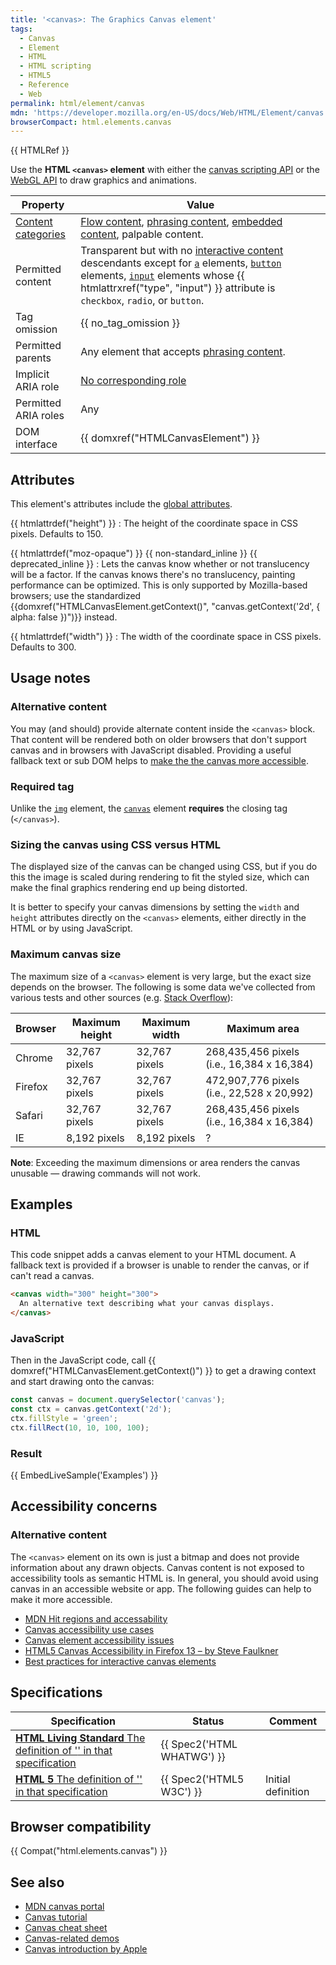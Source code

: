 ```yaml
---
title: '<canvas>: The Graphics Canvas element'
tags:
  - Canvas
  - Element
  - HTML
  - HTML scripting
  - HTML5
  - Reference
  - Web
permalink: html/element/canvas
mdn: 'https://developer.mozilla.org/en-US/docs/Web/HTML/Element/canvas'
browserCompact: html.elements.canvas
---
```

{{ HTMLRef }}

Use the **HTML `<canvas>` element** with either the [canvas scripting API](/api/canvas_api) or the [WebGL API](/api/webgl_api) to draw graphics and animations.

| Property | Value |
| --- | --- |
| [Content categories](/html/content_categories) | [Flow content](/html/content_categories#flow_content), [phrasing content](/html/content_categories#phrasing_content), [embedded content](/html/content_categories#embedded_content), palpable content. |
| Permitted content | Transparent but with no [interactive content](/html/content_categories#interactive_content) descendants except for [`a`](/html/element/a/) elements, [`button`](/html/element/button/) elements, [`input`](/html/element/input/) elements whose {{ htmlattrxref("type", "input") }} attribute is `checkbox`, `radio`, or `button`. |
| Tag omission | {{ no_tag_omission }} |
| Permitted parents | Any element that accepts [phrasing content](/html/content_categories#phrasing_content). |
| Implicit ARIA role | [No corresponding role](https://www.w3.org/TR/html-aria/#dfn-no-corresponding-role) |
| Permitted ARIA roles | Any |
| DOM interface | {{ domxref("HTMLCanvasElement") }} |

## Attributes

This element's attributes include the [global attributes](/html/global_attributes).

{{ htmlattrdef("height") }}
: The height of the coordinate space in CSS pixels. Defaults to 150.

{{ htmlattrdef("moz-opaque") }} {{ non-standard_inline }} {{ deprecated_inline }}
: Lets the canvas know whether or not translucency will be a factor. If the canvas knows there's no translucency, painting performance can be optimized. This is only supported by Mozilla-based browsers; use the standardized {{domxref("HTMLCanvasElement.getContext()", "canvas.getContext('2d', { alpha: false })")}} instead.

{{ htmlattrdef("width") }}
: The width of the coordinate space in CSS pixels. Defaults to 300.

## Usage notes

### Alternative content

You may (and should) provide alternate content inside the `<canvas>` block. That content will be rendered both on older browsers that don't support canvas and in browsers with JavaScript disabled. Providing a useful fallback text or sub DOM helps to [make the the canvas more accessible](/api/canvas_api/tutorial/hit_regions_and_accessibility).

### Required </canvas> tag

Unlike the [`img`](/html/element/img/) element, the [`canvas`](/html/element/canvas/) element **requires** the closing tag (`</canvas>`).

### Sizing the canvas using CSS versus HTML

The displayed size of the canvas can be changed using CSS, but if you do this the image is scaled during rendering to fit the styled size, which can make the final graphics rendering end up being distorted.

It is better to specify your canvas dimensions by setting the `width` and `height` attributes directly on the `<canvas>` elements, either directly in the HTML or by using JavaScript.

### Maximum canvas size

The maximum size of a `<canvas>` element is very large, but the exact size depends on the browser. The following is some data we've collected from various tests and other sources (e.g. [Stack Overflow](https://stackoverflow.com/questions/6081483/maximum-size-of-a-canvas-element)):

| Browser | Maximum height | Maximum width | Maximum area |
| --- | --- | --- | --- |
| Chrome | 32,767 pixels | 32,767 pixels | 268,435,456 pixels (i.e., 16,384 x 16,384) |
| Firefox | 32,767 pixels | 32,767 pixels | 472,907,776 pixels (i.e., 22,528 x 20,992) |
| Safari | 32,767 pixels | 32,767 pixels | 268,435,456 pixels (i.e., 16,384 x 16,384) |
| IE | 8,192 pixels | 8,192 pixels | ? |

**Note**: Exceeding the maximum dimensions or area renders the canvas unusable — drawing commands will not work.

## Examples

### HTML

This code snippet adds a canvas element to your HTML document. A fallback text is provided if a browser is unable to render the canvas, or if can't read a canvas.

```html
<canvas width="300" height="300">
  An alternative text describing what your canvas displays.
</canvas>

```

### JavaScript

Then in the JavaScript code, call {{ domxref("HTMLCanvasElement.getContext()") }} to get a drawing context and start drawing onto the canvas:

```js
const canvas = document.querySelector('canvas');
const ctx = canvas.getContext('2d');
ctx.fillStyle = 'green';
ctx.fillRect(10, 10, 100, 100);
```

### Result

{{ EmbedLiveSample('Examples') }}

## Accessibility concerns

### Alternative content

The `<canvas>` element on its own is just a bitmap and does not provide information about any drawn objects. Canvas content is not exposed to accessibility tools as semantic HTML is. In general, you should avoid using canvas in an accessible website or app. The following guides can help to make it more accessible.

-   [MDN Hit regions and accessability](/api/canvas_api/tutorial/hit_regions_and_accessibility)
-   [Canvas accessibility use cases](https://www.w3.org/WAI/PF/HTML/wiki/Canvas_Accessibility_Use_Cases)
-   [Canvas element accessibility issues](https://www.w3.org/html/wg/wiki/AddedElementCanvas)
-   [HTML5 Canvas Accessibility in Firefox 13 – by Steve Faulkner](https://developer.paciellogroup.com/blog/2012/06/html5-canvas-accessibility-in-firefox-13/)
-   [Best practices for interactive canvas elements](https://html.spec.whatwg.org/multipage/scripting.html#best-practices)

## Specifications

| Specification | Status | Comment |
| --- | --- | --- |
| [**HTML Living Standard** The definition of '<canvas>' in that specification](https://html.spec.whatwg.org/multipage/scripting.html#the-canvas-element) | {{ Spec2('HTML WHATWG') }} |  |
| [**HTML 5** The definition of '<canvas>' in that specification](https://www.w3.org/TR/html52/semantics-scripting.html#the-canvas-element) | {{ Spec2('HTML5 W3C') }} | Initial definition |

## Browser compatibility

{{ Compat("html.elements.canvas") }}

## See also

-   [MDN canvas portal](/api/canvas_api)
-   [Canvas tutorial](/api/canvas_api/tutorial)
-   [Canvas cheat sheet](https://simon.html5.org/dump/html5-canvas-cheat-sheet.html)
-   [Canvas-related demos](/en-US/demos/tag/tech:canvas)
-   [Canvas introduction by Apple](https://developer.apple.com/library/archive/documentation/AudioVideo/Conceptual/HTML-canvas-guide/Introduction/Introduction.html)